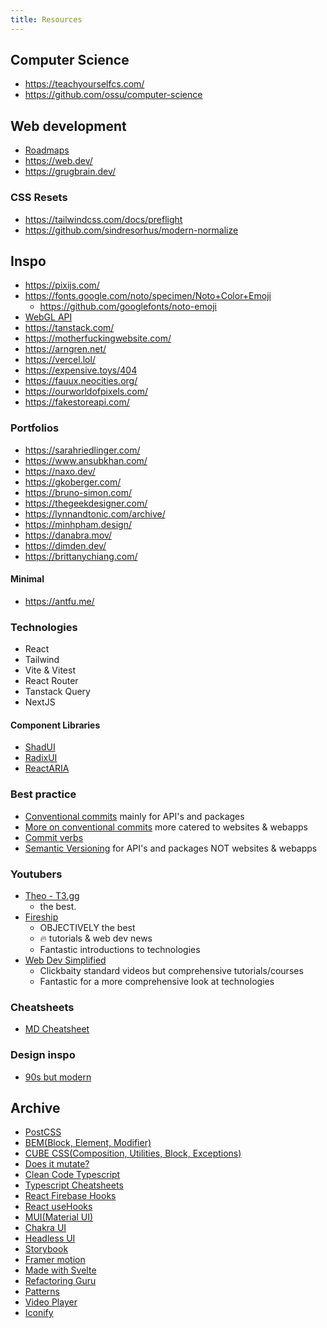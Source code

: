 ```yaml
---
title: Resources
---
```


## Computer Science

- <https://teachyourselfcs.com/>
- <https://github.com/ossu/computer-science>

## Web development

- [Roadmaps](https://roadmap.sh/)
- <https://web.dev/>
- <https://grugbrain.dev/>

### CSS Resets

- <https://tailwindcss.com/docs/preflight>
- <https://github.com/sindresorhus/modern-normalize>

## Inspo

- <https://pixijs.com/>
- <https://fonts.google.com/noto/specimen/Noto+Color+Emoji>
  - <https://github.com/googlefonts/noto-emoji>
- [WebGL API](https://developer.mozilla.org/en-US/docs/Web/API/WebGL_API)
- <https://tanstack.com/>
- <https://motherfuckingwebsite.com/>
- <https://arngren.net/>
- <https://vercel.lol/>
- <https://expensive.toys/404>
- <https://fauux.neocities.org/>
- <https://ourworldofpixels.com/>
- <https://fakestoreapi.com/>

### Portfolios

- <https://sarahriedlinger.com/>
- <https://www.ansubkhan.com/>
- <https://naxo.dev/>
- <https://gkoberger.com/>
- <https://bruno-simon.com/>
- <https://thegeekdesigner.com/>
- <https://lynnandtonic.com/archive/>
- <https://minhpham.design/>
- <https://danabra.mov/>
- <https://dimden.dev/>
- <https://brittanychiang.com/>

#### Minimal

- <https://antfu.me/>

### Technologies

- React
- Tailwind
- Vite & Vitest
- React Router
- Tanstack Query
- NextJS

#### Component Libraries

- [ShadUI](https://ui.shadcn.com/)
- [RadixUI](https://www.radix-ui.com/)
- [ReactARIA](https://react-spectrum.adobe.com/react-aria/index.html)

### Best practice

- [Conventional commits](https://www.conventionalcommits.org/en/v1.0.0/) mainly for API's and packages
- [More on conventional commits](https://gist.github.com/qoomon/5dfcdf8eec66a051ecd85625518cfd13) more catered to websites & webapps
- [Commit verbs](https://github.com/knowbl/git-commit-message)
- [Semantic Versioning](https://semver.org/) for API's and packages NOT websites & webapps

### Youtubers

- [Theo - T3.gg](https://www.youtube.com/@t3dotgg)
  - the best.
- [Fireship](https://www.youtube.com/@Fireship)
  - OBJECTIVELY the best
  - 🔥 tutorials & web dev news
  - Fantastic introductions to technologies
- [Web Dev Simplified](https://www.youtube.com/@WebDevSimplified)
  - Clickbaity standard videos but comprehensive tutorials/courses
  - Fantastic for a more comprehensive look at technologies

### Cheatsheets

- [MD Cheatsheet](https://www.markdownguide.org/cheat-sheet/)

### Design inspo

- [90s but modern](https://joelgc.com/)

## Archive

- [PostCSS](https://postcss.org/)
- [BEM(Block, Element, Modifier)](http://getbem.com/)
- [CUBE CSS(Composition, Utilities, Block, Exceptions)](https://cube.fyi/)
- [Does it mutate?](https://doesitmutate.xyz/)
- [Clean Code Typescript](https://github.com/labs42io/clean-code-typescript)
- [Typescript Cheatsheets](https://github.com/typescript-cheatsheets/react)
- [React Firebase Hooks](https://github.com/CSFrequency/react-firebase-hooks)
- [React useHooks](https://usehooks.com/)
- [MUI(Material UI)](https://mui.com/)
- [Chakra UI](https://chakra-ui.com/)
- [Headless UI](https://headlessui.dev/)
- [Storybook](https://storybook.js.org/)
- [Framer motion](https://www.framer.com/motion/)
- [Made with Svelte](https://madewithsvelte.com/)
- [Refactoring Guru](https://refactoring.guru/)
- [Patterns](https://www.patterns.dev/)
- [Video Player](https://videojs.com/)
- [Iconify](https://iconify.design/)
